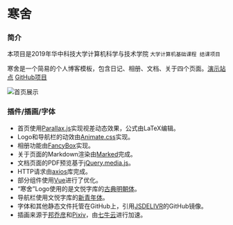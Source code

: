 # 寒舍

### 简介

本项目是2019年华中科技大学计算机科学与技术学院   `大学计算机基础课程 结课项目`

寒舍是一个简易的个人博客模板，包含日记、相册、文档、关于四个页面。[演示站点](https://land.zilize.cn/)  [GitHub项目](https://github.com/Zilize/HumbleHome)

![首页展示](http://zilize.moecode.com/land/homepage.png)

### 插件/插画/字体

- 首页使用[Parallax.js](https://github.com/wagerfield/parallax)实现视差动态效果，公式由LaTeX编辑。
- Logo和导航栏的动效由[Animate.css](https://github.com/daneden/animate.css)实现。
- 相册功能由[FancyBox](https://github.com/fancyapps/fancybox)实现。
- 关于页面的Markdown渲染由[Marked](https://github.com/markedjs/marked)完成。
- 文档页面的PDF预览基于[jQuery.media.js](https://github.com/malsup/media/blob/master/jquery.media.js)。
- HTTP请求由[axios](https://github.com/axios/axios)库完成。
- 部分组件使用[Vue](https://cn.vuejs.org/)进行了优化。
- “寒舍”Logo使用的是文悦字库的[古典明朝体](https://wytype.com/typeface/WenYue-GuDianMingChaoTi)。
- 导航栏使用文悦字库的[新青年体](https://wytype.com/typeface/WenYue-XinQingNianTi)。
- 字体和其他静态文件托管在GitHub上，引用[JSDELIVR](https://www.jsdelivr.com/)的GitHub镜像。
- 插画来源于[邦乔彦](http://bangqiaoyan.lofter.com/)和[Pixiv](https://www.pixiv.net/)，由[七牛云](https://www.qiniu.com/)进行加速。

